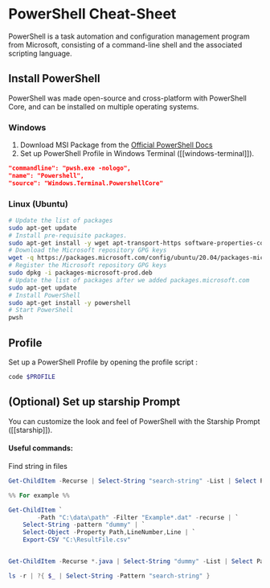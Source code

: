 # PowerShell Cheat-Sheet
PowerShell is a task automation and configuration management program from Microsoft, consisting of a command-line shell and the associated scripting language.

## Install PowerShell
PowerShell was made open-source and cross-platform with PowerShell Core, and can be installed on multiple operating systems.

### Windows
1. Download MSI Package from the [Official PowerShell Docs](https://docs.microsoft.com/en-us/powershell/scripting/install/installing-powershell-on-windows?view=powershell-7.2)
2. Set up PowerShell Profile in Windows Terminal ([[windows-terminal]]).
```json
"commandline": "pwsh.exe -nologo",
"name": "Powershell",
"source": "Windows.Terminal.PowershellCore"
```

### Linux (Ubuntu)
```sh
# Update the list of packages
sudo apt-get update
# Install pre-requisite packages.
sudo apt-get install -y wget apt-transport-https software-properties-common
# Download the Microsoft repository GPG keys
wget -q https://packages.microsoft.com/config/ubuntu/20.04/packages-microsoft-prod.deb
# Register the Microsoft repository GPG keys
sudo dpkg -i packages-microsoft-prod.deb
# Update the list of packages after we added packages.microsoft.com
sudo apt-get update
# Install PowerShell
sudo apt-get install -y powershell
# Start PowerShell
pwsh
```

## Profile
Set up a PowerShell Profile by opening the profile script :
```powershell
code $PROFILE
```

## (Optional) Set up starship Prompt
You can customize the look and feel of PowerShell with the Starship Prompt ([[starship]]).


#### Useful commands:
Find string in files

```powershell
Get-ChildItem -Recurse | Select-String "search-string" -List | Select Path

%% For example %%

Get-ChildItem `
        -Path "C:\data\path" -Filter "Example*.dat" -recurse | `
    Select-String -pattern "dummy" | `
    Select-Object -Property Path,LineNumber,Line | `
    Export-CSV "C:\ResultFile.csv"


Get-ChildItem -Recurse *.java | Select-String "dummy" -List | Select Path
```

```powershell
ls -r | ?{ $_ | Select-String -Pattern "search-string" }
```

